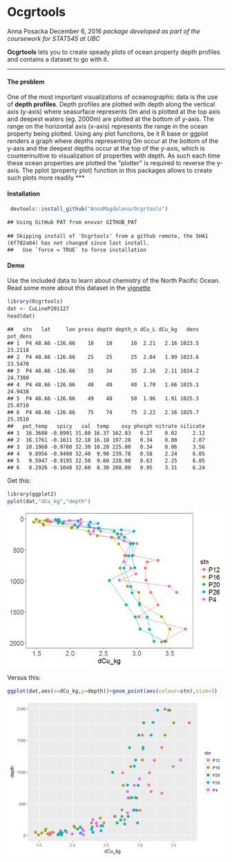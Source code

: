 Ocgrtools
================
Anna Posacka
December 6, 2016
_package developed as part of the coursework for STAT545 at UBC_

**Ocgrtools** lets you to create speady plots of ocean property depth profiles and contains a dataset to go with it. 

------------------------------------------------------------------------

#### The problem

One of the most important visualizations of oceanographic data is the use of **depth profiles**. Depth profiles are plotted with depth along the vertical axis (y-axis) where seasurface represents 0m and is plotted at the top axis and deepest waters (eg. 2000m) are plotted at the bottom of y-axis. The range on the horizontal axis (x-axis) represents the range in the ocean property being plotted. Using any plot functions, be it R base or ggplot renders a graph where depths representing 0m occur at the bottom of the y-axis and the deepest depths occur at the top of the y-axis, which is counterinuitive to visualization of properties with depth. As such each time these ocean properties are plotted the "plotter" is required to reverse the y-axis. The pplot (property plot) function in this packages allows to create such plots more readily \*\*\*

#### Installation

``` r
 devtools::install_github("AnnaMagdalena/Ocgrtools")
```

    ## Using GitHub PAT from envvar GITHUB_PAT

    ## Skipping install of 'Ocgrtools' from a github remote, the SHA1 (6f782a04) has not changed since last install.
    ##   Use `force = TRUE` to force installation

#### Demo

Use the included data to learn about chemistry of the North Pacific Ocean. Read some more about this dataset in the [vignette](https://github.com/AnnaMagdalena/Ocgrtools/blob/master/vignettes/Ocgrtools.Rmd)

``` r
library(Ocgrtools)
dat <- CuLineP201127
head(dat)
```

    ##   stn   lat     lon press depth depth_n dCu_L dCu_kg   dens pot_dens
    ## 1  P4 48.66 -126.66    10    10      10  2.21   2.16 1023.5  23.2118
    ## 2  P4 48.66 -126.66    25    25      25  2.04   1.99 1023.6  23.5470
    ## 3  P4 48.66 -126.66    35    34      35  2.16   2.11 1024.2  24.7380
    ## 4  P4 48.66 -126.66    40    40      40  1.70   1.66 1025.1  24.9438
    ## 5  P4 48.66 -126.66    49    48      50  1.96   1.91 1025.3  25.0710
    ## 6  P4 48.66 -126.66    75    74      75  2.22   2.16 1025.7  25.3510
    ##   pot_temp   spicy   sal  temp    oxy phosph nitrate silicate
    ## 1  16.3680 -0.0991 31.80 16.37 162.83   0.27    0.02     2.12
    ## 2  16.1761 -0.1611 32.18 16.18 197.28   0.34    0.00     2.07
    ## 3  10.1960 -0.9780 32.30 10.20 225.00   0.34    0.06     3.56
    ## 4   9.8956 -0.9490 32.40  9.90 239.78   0.58    2.24     6.05
    ## 5   9.5947 -0.9195 32.50  9.60 228.00   0.63    2.25     6.05
    ## 6   8.2926 -0.1048 32.60  8.30 208.00   0.95    3.31     6.24

Get this:

``` r
library(ggplot2)
pplot(dat,"dCu_kg","depth")
```

![](README_files/figure-markdown_github/unnamed-chunk-3-1.png)

Versus this:

``` r
ggplot(dat,aes(x=dCu_kg,y=depth))+geom_point(aes(colour=stn),size=3)
```

![](README_files/figure-markdown_github/unnamed-chunk-4-1.png)
